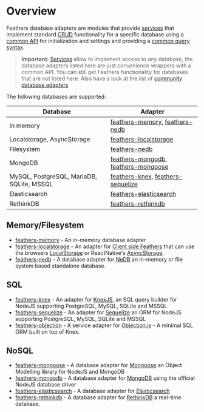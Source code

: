 # Overview

Feathers database adapters are modules that provide [services](../services.md) that implement standard [CRUD](https://en.wikipedia.org/wiki/Create,_read,_update_and_delete) functionality for a specific database using a [common API](./common.md) for initialization and settings and providing a [common query syntax](./querying.md).

> __Important:__ [Services](../services.md) allow to implement access to _any_ database, the database adapters listed here are just convenience wrappers with a common API. You can still get Feathers functionality for databases that are not listed here. Also have a look at the list of [community database adapters](https://github.com/feathersjs/awesome-feathersjs#database)

The following databases are supported:

| Database | Adapter |
|---|---|
| In memory | [feathers-memory](https://github.com/feathersjs-ecosystem/feathers-memory), [feathers-nedb](https://github.com/feathersjs-ecosystem/feathers-nedb) |
| Localstorage, AsyncStorage | [feathers-localstorage](https://github.com/feathersjs-ecosystem/feathers-localstorage) |
| Filesystem | [feathers-nedb](https://github.com/feathersjs-ecosystem/feathers-nedb) |
| MongoDB | [feathers-mongodb](https://github.com/feathersjs-ecosystem/feathers-mongodb), [feathers-mongoose](https://github.com/feathersjs-ecosystem/feathers-mongoose) |
| MySQL, PostgreSQL, MariaDB, SQLite, MSSQL | [feathers-knex](https://github.com/feathersjs-ecosystem/feathers-knex), [feathers-sequelize](https://github.com/feathersjs-ecosystem/feathers-sequelize) |
| Elasticsearch | [feathers-elasticsearch](https://github.com/feathersjs-ecosystem/feathers-elasticsearch) |
| RethinkDB | [feathers-rethinkdb](https://github.com/feathersjs-ecosystem/feathers-rethinkdb) |

## Memory/Filesystem

- [feathers-memory](https://github.com/feathersjs-ecosystem/feathers-memory) - An in-memory database adapter
- [feathers-localstorage](https://github.com/feathersjs-ecosystem/feathers-localstorage) - An adapter for [Client side Feathers](../client.md) that can use the browsers [LocalStorage](https://developer.mozilla.org/en-US/docs/Web/API/Window/localStorage) or ReactNative's [AsyncStorage](https://facebook.github.io/react-native/docs/asyncstorage.html).
- [feathers-nedb](https://github.com/feathersjs-ecosystem/feathers-nedb) - A database adapter for [NeDB](https://github.com/louischatriot/nedb) an in-memory or file system based standalone database.

## SQL

- [feathers-knex](https://github.com/feathersjs-ecosystem/feathers-knex) - An adapter for [KnexJS](http://knexjs.org/), an SQL query builder for NodeJS supporting PostgreSQL, MySQL, SQLite and MSSQL
- [feathers-sequelize](https://github.com/feathersjs-ecosystem/feathers-sequelize) - An adapter for [Sequelize](http://docs.sequelizejs.com/) an ORM for NodeJS supporting PostgreSQL, MySQL, SQLite and MSSQL
- [feathers-objection](https://github.com/feathersjs-ecosystem/feathers-objection) - A service adapter for [Objection.js](https://vincit.github.io/objection.js) - A minimal SQL ORM built on top of Knex.

## NoSQL

- [feathers-mongoose](https://github.com/feathersjs-ecosystem/feathers-mongoose) - A database adapter for [Mongoose](http://mongoosejs.com/) an Object Modelling library for NodeJS and MongoDB
- [feathers-mongodb](https://github.com/feathersjs-ecosystem/feathers-mongodb) - A database adapter for [MongoDB](https://www.mongodb.com/) using the official NodeJS database driver
- [feathers-elasticsearch](https://github.com/feathersjs-ecosystem/feathers-elasticsearch) - A database adapter for [Elasticsearch](https://github.com/elastic/elasticsearch)
- [feathers-rethinkdb](https://github.com/feathersjs-ecosystem/feathers-rethinkdb) - A database adapter for [RethinkDB](https://www.rethinkdb.com/) a real-time database.
